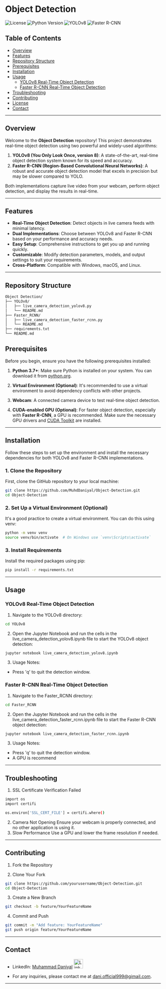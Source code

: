 # Object Detection

![License](https://img.shields.io/badge/license-MIT-blue.svg)
![Python Version](https://img.shields.io/badge/python-3.7%2B-blue.svg)
![YOLOv8](https://img.shields.io/badge/YOLOv8-Ultralytics-orange.svg)
![Faster R-CNN](https://img.shields.io/badge/Faster--RCNN-Torchvision-green.svg)

## Table of Contents

- [Overview](#overview)
- [Features](#features)
- [Repository Structure](#repository-structure)
- [Prerequisites](#prerequisites)
- [Installation](#installation)
- [Usage](#usage)
  - [YOLOv8 Real-Time Object Detection](#yolov8-real-time-object-detection)
  - [Faster R-CNN Real-Time Object Detection](#faster-r-cnn-real-time-object-detection)
- [Troubleshooting](#troubleshooting)
- [Contributing](#contributing)
- [License](#license)
- [Contact](#contact)

---

## Overview

Welcome to the **Object Detection** repository! This project demonstrates real-time object detection using two powerful and widely-used algorithms:

1. **YOLOv8 (You Only Look Once, version 8)**: A state-of-the-art, real-time object detection system known for its speed and accuracy.
2. **Faster R-CNN (Region-Based Convolutional Neural Networks)**: A robust and accurate object detection model that excels in precision but may be slower compared to YOLO.

Both implementations capture live video from your webcam, perform object detection, and display the results in real-time.

---

## Features

- **Real-Time Object Detection**: Detect objects in live camera feeds with minimal latency.
- **Dual Implementations**: Choose between YOLOv8 and Faster R-CNN based on your performance and accuracy needs.
- **Easy Setup**: Comprehensive instructions to get you up and running quickly.
- **Customizable**: Modify detection parameters, models, and output settings to suit your requirements.
- **Cross-Platform**: Compatible with Windows, macOS, and Linux.

---

## Repository Structure

```bash
Object Detection/
├── YOLOv8/
│   ├── live_camera_detection_yolov8.py
│   └── README.md
├── Faster_RCNN/
│   ├── live_camera_detection_faster_rcnn.py
│   └── README.md
├── requirements.txt
└── README.md
```

## Prerequisites

Before you begin, ensure you have the following prerequisites installed:

1. **Python 3.7+**: Make sure Python is installed on your system. You can download it from [python.org](https://www.python.org/downloads/).
   
2. **Virtual Environment (Optional)**: It's recommended to use a virtual environment to avoid dependency conflicts with other projects.
   
3. **Webcam**: A connected camera device to test real-time object detection.

4. **CUDA-enabled GPU (Optional)**: For faster object detection, especially with **Faster R-CNN**, a GPU is recommended. Make sure the necessary GPU drivers and [CUDA Toolkit](https://developer.nvidia.com/cuda-downloads) are installed.

---

## Installation

Follow these steps to set up the environment and install the necessary dependencies for both YOLOv8 and Faster R-CNN implementations.

### 1. Clone the Repository

First, clone the GitHub repository to your local machine:

```bash
git clone https://github.com/MuhdDaniyal/Object-Detection.git
cd Object-Detection
```

### 2. Set Up a Virtual Environment (Optional)

It's a good practice to create a virtual environment. You can do this using venv:

```bash
python -m venv venv
source venv/bin/activate  # On Windows use `venv\Scripts\activate`
```

### 3. Install Requirements

Install the required packages using pip:

```bash
pip install -r requirements.txt
```

---

## Usage

### YOLOv8 Real-Time Object Detection

1. Navigate to the YOLOv8 directory:

```bash
cd YOLOv8
```

2. Open the Jupyter Notebook and run the cells in the live_camera_detection_yolov8.ipynb file to start the YOLOv8 object detection:

```bash
jupyter notebook live_camera_detection_yolov8.ipynb
```
3. Usage Notes:

* Press 'q' to quit the detection window.


### Faster R-CNN Real-Time Object Detection

1. Navigate to the Faster_RCNN directory:

```bash
cd Faster_RCNN
```

2. Open the Jupyter Notebook and run the cells in the live_camera_detection_faster_rcnn.ipynb file to start the Faster R-CNN object detection:

```bash
jupyter notebook live_camera_detection_faster_rcnn.ipynb
```

3. Usage Notes:

* Press 'q' to quit the detection window.
* A GPU is recommend 

---

## Troubleshooting

1. SSL Certificate Verification Failed

```bash
import os
import certifi

os.environ['SSL_CERT_FILE'] = certifi.where()
```

2. Camera Not Opening
   Ensure your webcam is properly connected, and no other application is using it.
3. Slow Performance
   Use a GPU and lower the frame resolution if needed.



---

## Contributing

1. Fork the Repository

2. Clone Your Fork

```bash
git clone https://github.com/yourusername/Object-Detection.git
cd Object-Detection
```

3. Create a New Branch

```bash
git checkout -b feature/YourFeatureName
```

4. Commit and Push

```bash
git commit -m "Add feature: YourFeatureName"
git push origin feature/YourFeatureName
```

---

## Contact
* LinkedIn: [Muhammad Daniyal](https://www.linkedin.com/in/muhammad-daniyal-83990324b)
  <a href="https://www.linkedin.com/in/muhammad-daniyal-83990324b" target="_blank">
  <img src="https://upload.wikimedia.org/wikipedia/commons/0/01/LinkedIn_Logo.svg" alt="LinkedIn" width="30" height="30" />
</a>

* For any inquiries, please contact me at dani.official999@gimail.com.

---
